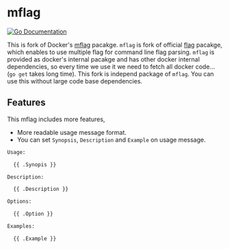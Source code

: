 mflag
====

[![Go Documentation](http://img.shields.io/badge/go-documentation-blue.svg?style=flat-square)][godocs]

[godocs]: http://godoc.org/github.com/tcnksm/mflag

This is fork of Docker's [mflag](https://github.com/docker/docker/tree/master/pkg/mflag) pacakge. `mflag` is fork of official [flag](https://golang.org/pkg/flag/) pacakge, which enables to use multiple flag for command line flag parsing. `mflag` is provided as docker's internal pacakge and has other docker internal dependencies, so every time we use it we need to fetch all docker code... (`go get` takes long time). This fork is independ package of `mflag`. You can use this without large code base dependencies.

## Features

This mflag includes more features, 

- More readable usage message format. 
- You can set `Synopsis`, `Description` and `Example` on usage message.

```bash
Usage:

  {{ .Synopis }}

Description:

  {{ .Description }}

Options:

  {{ .Option }} 

Examples:

  {{ .Example }}
```

